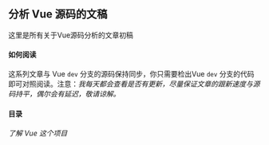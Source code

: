 ## 分析 Vue 源码的文稿

这里是所有关于Vue源码分析的文章初稿

#### 如何阅读

这系列文章与 Vue `dev` 分支的源码保持同步，你只需要检出Vue `dev` 分支的代码即可对照阅读。注意：*我每天都会查看是否有更新，尽量保证文章的跟新速度与源码持平，偶尔会有延迟，敬请谅解。*

#### 目录

###### 了解 Vue 这个项目
